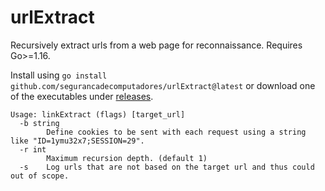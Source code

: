 # urlExtract

Recursively extract urls from a web page for reconnaissance. Requires Go>=1.16.

Install using `go install github.com/segurancadecomputadores/urlExtract@latest` or download one of the executables under [releases](https://github.com/eversinc33/LinkExtract/releases).

```
Usage: linkExtract (flags) [target_url]
  -b string
        Define cookies to be sent with each request using a string like "ID=1ymu32x7;SESSION=29".
  -r int
        Maximum recursion depth. (default 1)
  -s    Log urls that are not based on the target url and thus could out of scope.
```

